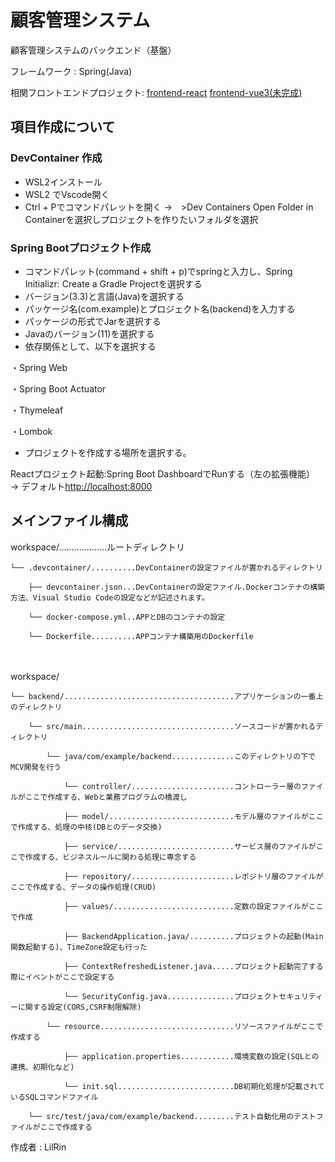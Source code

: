 # 顧客管理システム
顧客管理システムのバックエンド（基盤）

フレームワーク : Spring(Java)

相関フロントエンドプロジェクト: 
[frontend-react](https://github.com/xon-synapse-i/shigei_cho/tree/main/react-training/frontend)
[frontend-vue3(未完成)](https://github.com/xon-synapse-i/shigei_cho/tree/main/vue3-training-frontend)

## 項目作成について

### DevContainer 作成

- WSL2インストール
- WSL2 でVscode開く
- Ctrl + Pでコマンドパレットを開く →　>Dev Containers Open Folder in Containerを選択しプロジェクトを作りたいフォルダを選択

### Spring Bootプロジェクト作成

- コマンドパレット(command + shift + p)でspringと入力し、Spring Initializr: Create a Gradle Projectを選択する
- バージョン(3.3)と言語(Java)を選択する
- パッケージ名(com.example)とプロジェクト名(backend)を入力する
- パッケージの形式でJarを選択する
- Javaのバージョン(11)を選択する
- 依存関係として、以下を選択する

・Spring Web

・Spring Boot Actuator

・Thymeleaf

・Lombok

- プロジェクトを作成する場所を選択する。


Reactプロジェクト起動:Spring Boot DashboardでRunする（左の拡張機能） → デフォルト[http://localhost:8000](http://localhost:8000)

## メインファイル構成

workspace/...................ルートディレクトリ  

    └── .devcontainer/..........DevContainerの設定ファイルが置かれるディレクトリ  

        ├── devcontainer.json...DevContainerの設定ファイル.Dockerコンテナの構築方法、Visual Studio Codeの設定などが記述されます。 

        └── docker-compose.yml..APPとDBのコンテナの設定

        └── Dockerfile..........APPコンテナ構築用のDockerfile
          

　　　　　

workspace/  

    └── backend/......................................アプリケーションの一番上のディレクトリ

        └── src/main..................................ソースコードが置かれるディレクトリ

            └── java/com/example/backend..............このディレクトリの下でMCV開発を行う

                └── controller/.......................コントローラー層のファイルがここで作成する、Webと業務プログラムの橋渡し

                ├── model/............................モデル層のファイルがここで作成する、処理の中核(DBとのデータ交換)

                ├── service/..........................サービス層のファイルがここで作成する、ビジネスルールに関わる処理に専念する

                ├── repository/.......................レポジトリ層のファイルがここで作成する、データの操作処理(CRUD)

                ├── values/...........................定数の設定ファイルがここで作成

                ├── BackendApplication.java/..........プロジェクトの起動(Main関数起動する)、TimeZone設定も行った

                ├── ContextRefreshedListener.java.....プロジェクト起動完了する際にイベントがここで設定する

                └── SecurityConfig.java...............プロジェクトセキュリティーに関する設定(CORS,CSRF制限解除)

            └── resource..............................リソースファイルがここで作成する

                ├── application.properties............環境変数の設定(SQLとの連携、初期化など)

                └── init.sql..........................DB初期化処理が記載されているSQLコマンドファイル

        └── src/test/java/com/example/backend.........テスト自動化用のテストファイルがここで作成する

作成者 : LilRin